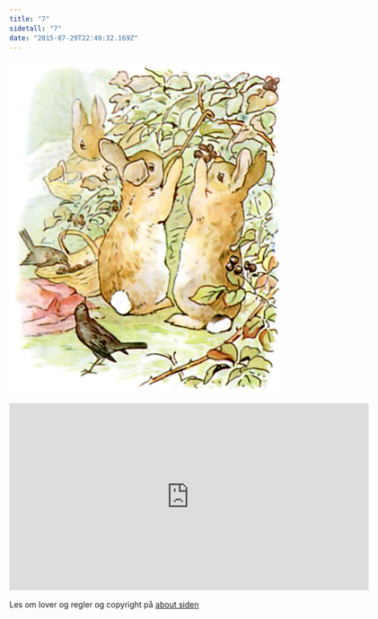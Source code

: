 ```yaml
---
title: "7"
sidetall: "7"
date: "2015-07-29T22:40:32.169Z"
---
```



![Geir Gliser'n Grevling & Herr Havre Rev](./7.jpg)




<iframe src="https://docs.google.com/forms/d/e/1FAIpQLSdaU1qxlU76iRXUClnxtVycECOt0wqjnCQ8tT6mIzPJxbwDUg/viewform?embedded=true" width="640" height="333" frameborder="0" marginheight="0" marginwidth="0">Loading...</iframe>


<!-- ##Her er dine tegninger:

![XX_side_x_](./x.png)

![XX_side_x_](./x.png)

![XX_side_x_](./x.png)


##Tusen takk
for at du var dugnadsdeltager og lastet opp en tegning til vår felles [Gatsby barnebokbutikk](https://www.gatsbyjs.org/tutorial/).

Hilsen Lillian 🦄 og Ola 😺 i laboraturiet i det bittelille Hvite Hus på Rodeløkka, Oslo, Norway, Earth, next to Venus.

Last opp en tegning til, men husk at Lillian 🦄 og Ola 😺 må lime inn tegningen din før den blir synlig på internett.


<iframe src="https://docs.google.com/forms/d/e/1FAIpQLSdaU1qxlU76iRXUClnxtVycECOt0wqjnCQ8tT6mIzPJxbwDUg/viewform?embedded=true" width="640" height="668" frameborder="0" marginheight="0" marginwidth="0">Loading...</iframe>
-->
Les om lover og regler og copyright
på [about siden](/about/)


<!--
Herr Rev hadde et halvt dusin hus (6), men han var sjelden hjemme.


The houses were not always empty when Mr. Tod moved out; because sometimes Tommy Brock moved in; (without asking leave).

Geir "Gliser'n" Grevling was a short bristly fat waddling person with a grin; he grinned all over his face. He was not nice in his habits. He ate wasp nests and frogs and worms; and he waddled about by moonlight, digging things up. -->